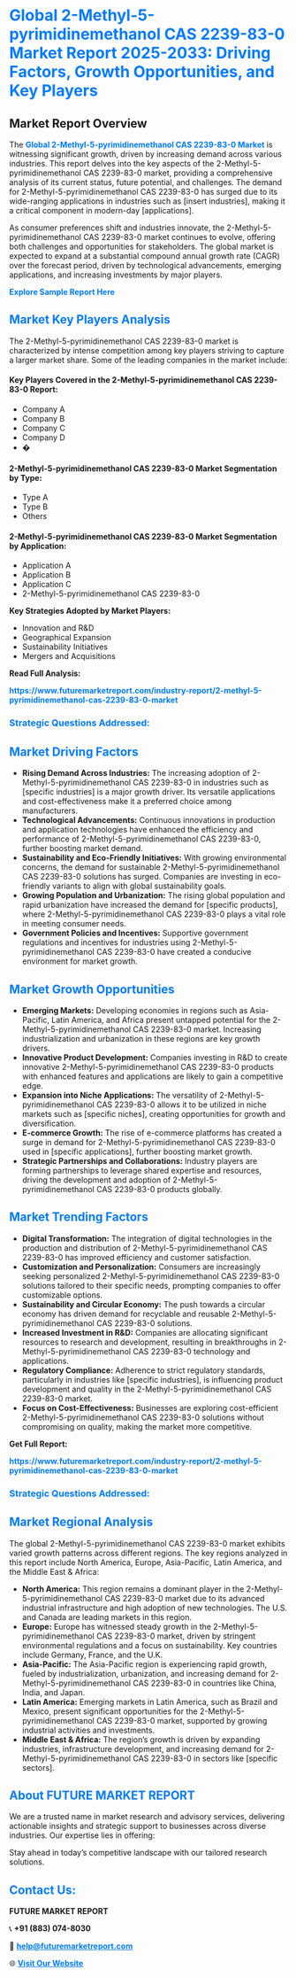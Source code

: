 <h1 style="color: #007BFF;">Global 2-Methyl-5-pyrimidinemethanol CAS 2239-83-0 Market Report 2025-2033: Driving Factors, Growth Opportunities, and Key Players</h1>

<section id="overview">
<h2>Market Report Overview</h2>
<p>The <a href="https://www.futuremarketreport.com/industry-report/2-methyl-5-pyrimidinemethanol-cas-2239-83-0-market" style="color: #007BFF; text-decoration: none;"><strong>Global 2-Methyl-5-pyrimidinemethanol CAS 2239-83-0 Market</strong></a> is witnessing significant growth, driven by increasing demand across various industries. This report delves into the key aspects of the 2-Methyl-5-pyrimidinemethanol CAS 2239-83-0 market, providing a comprehensive analysis of its current status, future potential, and challenges. The demand for 2-Methyl-5-pyrimidinemethanol CAS 2239-83-0 has surged due to its wide-ranging applications in industries such as [insert industries], making it a critical component in modern-day [applications].</p>
<p>As consumer preferences shift and industries innovate, the 2-Methyl-5-pyrimidinemethanol CAS 2239-83-0 market continues to evolve, offering both challenges and opportunities for stakeholders. The global market is expected to expand at a substantial compound annual growth rate (CAGR) over the forecast period, driven by technological advancements, emerging applications, and increasing investments by major players.</p>
</section>

<section id="overview">
<p><a href="https://www.futuremarketreport.com/request-sample/reportId=112092" style="color: #007BFF; text-decoration: none;"><strong>Explore Sample Report Here</strong></a></p>
</section>

<section id="key-players">
<h2 style="color: #007BFF;">Market Key Players Analysis</h2>
<p>The 2-Methyl-5-pyrimidinemethanol CAS 2239-83-0 market is characterized by intense competition among key players striving to capture a larger market share. Some of the leading companies in the market include:</p>
<h4>Key Players Covered in the 2-Methyl-5-pyrimidinemethanol CAS 2239-83-0 Report:</h4>
<ul><li>Company A</li><li>Company B</li><li>Company C</li><li>Company D</li><li>�</li></ul>
<h4>2-Methyl-5-pyrimidinemethanol CAS 2239-83-0 Market Segmentation by Type:</h4>
<ul><li>Type A</li><li>Type B</li><li>Others</li></ul>

<h4>2-Methyl-5-pyrimidinemethanol CAS 2239-83-0 Market Segmentation by Application:</h4>
<ul><li>Application A</li><li>Application B</li><li>Application C</li><li>2-Methyl-5-pyrimidinemethanol CAS 2239-83-0</li></ul>
<p><strong>Key Strategies Adopted by Market Players:</strong></p>
<ul>
<li>Innovation and R&D</li>
<li>Geographical Expansion</li>
<li>Sustainability Initiatives</li>
<li>Mergers and Acquisitions</li>
</ul>
</section>

<section>
<p><strong>Read Full Analysis: </strong></p><a href="https://www.futuremarketreport.com/industry-report/2-methyl-5-pyrimidinemethanol-cas-2239-83-0-market" style="color: #007BFF; text-decoration: none;"><strong>https://www.futuremarketreport.com/industry-report/2-methyl-5-pyrimidinemethanol-cas-2239-83-0-market</strong></a>
<h3 style="color: #007BFF;">Strategic Questions Addressed:</h3>
</section>

<section id="driving-factors">
<h2 style="color: #007BFF;">Market Driving Factors</h2>
<ul>
<li><strong>Rising Demand Across Industries:</strong> The increasing adoption of 2-Methyl-5-pyrimidinemethanol CAS 2239-83-0 in industries such as [specific industries] is a major growth driver. Its versatile applications and cost-effectiveness make it a preferred choice among manufacturers.</li>
<li><strong>Technological Advancements:</strong> Continuous innovations in production and application technologies have enhanced the efficiency and performance of 2-Methyl-5-pyrimidinemethanol CAS 2239-83-0, further boosting market demand.</li>
<li><strong>Sustainability and Eco-Friendly Initiatives:</strong> With growing environmental concerns, the demand for sustainable 2-Methyl-5-pyrimidinemethanol CAS 2239-83-0 solutions has surged. Companies are investing in eco-friendly variants to align with global sustainability goals.</li>
<li><strong>Growing Population and Urbanization:</strong> The rising global population and rapid urbanization have increased the demand for [specific products], where 2-Methyl-5-pyrimidinemethanol CAS 2239-83-0 plays a vital role in meeting consumer needs.</li>
<li><strong>Government Policies and Incentives:</strong> Supportive government regulations and incentives for industries using 2-Methyl-5-pyrimidinemethanol CAS 2239-83-0 have created a conducive environment for market growth.</li>
</ul>
</section>

<section id="growth-opportunities">
<h2 style="color: #007BFF;">Market Growth Opportunities</h2>
<ul>
<li><strong>Emerging Markets:</strong> Developing economies in regions such as Asia-Pacific, Latin America, and Africa present untapped potential for the 2-Methyl-5-pyrimidinemethanol CAS 2239-83-0 market. Increasing industrialization and urbanization in these regions are key growth drivers.</li>
<li><strong>Innovative Product Development:</strong> Companies investing in R&D to create innovative 2-Methyl-5-pyrimidinemethanol CAS 2239-83-0 products with enhanced features and applications are likely to gain a competitive edge.</li>
<li><strong>Expansion into Niche Applications:</strong> The versatility of 2-Methyl-5-pyrimidinemethanol CAS 2239-83-0 allows it to be utilized in niche markets such as [specific niches], creating opportunities for growth and diversification.</li>
<li><strong>E-commerce Growth:</strong> The rise of e-commerce platforms has created a surge in demand for 2-Methyl-5-pyrimidinemethanol CAS 2239-83-0 used in [specific applications], further boosting market growth.</li>
<li><strong>Strategic Partnerships and Collaborations:</strong> Industry players are forming partnerships to leverage shared expertise and resources, driving the development and adoption of 2-Methyl-5-pyrimidinemethanol CAS 2239-83-0 products globally.</li>
</ul>
</section>

<section id="trending-factors">
<h2 style="color: #007BFF;">Market Trending Factors</h2>
<ul>
<li><strong>Digital Transformation:</strong> The integration of digital technologies in the production and distribution of 2-Methyl-5-pyrimidinemethanol CAS 2239-83-0 has improved efficiency and customer satisfaction.</li>
<li><strong>Customization and Personalization:</strong> Consumers are increasingly seeking personalized 2-Methyl-5-pyrimidinemethanol CAS 2239-83-0 solutions tailored to their specific needs, prompting companies to offer customizable options.</li>
<li><strong>Sustainability and Circular Economy:</strong> The push towards a circular economy has driven demand for recyclable and reusable 2-Methyl-5-pyrimidinemethanol CAS 2239-83-0 solutions.</li>
<li><strong>Increased Investment in R&D:</strong> Companies are allocating significant resources to research and development, resulting in breakthroughs in 2-Methyl-5-pyrimidinemethanol CAS 2239-83-0 technology and applications.</li>
<li><strong>Regulatory Compliance:</strong> Adherence to strict regulatory standards, particularly in industries like [specific industries], is influencing product development and quality in the 2-Methyl-5-pyrimidinemethanol CAS 2239-83-0 market.</li>
<li><strong>Focus on Cost-Effectiveness:</strong> Businesses are exploring cost-efficient 2-Methyl-5-pyrimidinemethanol CAS 2239-83-0 solutions without compromising on quality, making the market more competitive.</li>
</ul>
</section>

<section>
<p><strong>Get Full Report: </strong></p><a href="https://www.futuremarketreport.com/industry-report/2-methyl-5-pyrimidinemethanol-cas-2239-83-0-market" style="color: #007BFF; text-decoration: none;"><strong>https://www.futuremarketreport.com/industry-report/2-methyl-5-pyrimidinemethanol-cas-2239-83-0-market</strong></a>
<h3 style="color: #007BFF;">Strategic Questions Addressed:</h3>
</section>


<section id="regional-analysis">
<h2 style="color: #007BFF;">Market Regional Analysis</h2>
<p>The global 2-Methyl-5-pyrimidinemethanol CAS 2239-83-0 market exhibits varied growth patterns across different regions. The key regions analyzed in this report include North America, Europe, Asia-Pacific, Latin America, and the Middle East & Africa:</p>
<ul>
<li><strong>North America:</strong> This region remains a dominant player in the 2-Methyl-5-pyrimidinemethanol CAS 2239-83-0 market due to its advanced industrial infrastructure and high adoption of new technologies. The U.S. and Canada are leading markets in this region.</li>
<li><strong>Europe:</strong> Europe has witnessed steady growth in the 2-Methyl-5-pyrimidinemethanol CAS 2239-83-0 market, driven by stringent environmental regulations and a focus on sustainability. Key countries include Germany, France, and the U.K.</li>
<li><strong>Asia-Pacific:</strong> The Asia-Pacific region is experiencing rapid growth, fueled by industrialization, urbanization, and increasing demand for 2-Methyl-5-pyrimidinemethanol CAS 2239-83-0 in countries like China, India, and Japan.</li>
<li><strong>Latin America:</strong> Emerging markets in Latin America, such as Brazil and Mexico, present significant opportunities for the 2-Methyl-5-pyrimidinemethanol CAS 2239-83-0 market, supported by growing industrial activities and investments.</li>
<li><strong>Middle East & Africa:</strong> The region’s growth is driven by expanding industries, infrastructure development, and increasing demand for 2-Methyl-5-pyrimidinemethanol CAS 2239-83-0 in sectors like [specific sectors].</li>
</ul>
</section>

<footer>
<h2 style="color: #007BFF;">About FUTURE MARKET REPORT</h2>
<p>We are a trusted name in market research and advisory services, delivering actionable insights and strategic support to businesses across diverse industries. Our expertise lies in offering:</p>

<p>Stay ahead in today’s competitive landscape with our tailored research solutions.</p>

<h2 style="color: #007BFF;">Contact Us:</h2>
<p><strong>FUTURE MARKET REPORT</strong></p>
<p>📞 <strong>+91 (883) 074-8030</strong></p>
<p>📧 <strong><a href="mailto:help@futuremarketreport.com" style="color: #007BFF;">help@futuremarketreport.com</a></strong></p>
<p>🌐 <strong><a href="https://www.futuremarketreport.com/" style="color: #007BFF;">Visit Our Website</a></strong></p>
</footer>